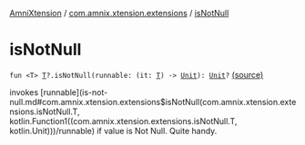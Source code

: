 [AmniXtension](../index.md) / [com.amnix.xtension.extensions](index.md) / [isNotNull](./is-not-null.md)

# isNotNull

`fun <T> `[`T`](is-not-null.md#T)`?.isNotNull(runnable: (it: `[`T`](is-not-null.md#T)`) -> `[`Unit`](https://kotlinlang.org/api/latest/jvm/stdlib/kotlin/-unit/index.html)`): `[`Unit`](https://kotlinlang.org/api/latest/jvm/stdlib/kotlin/-unit/index.html)`?` [(source)](https://github.com/AmniX/AmniXTension/tree/master/AmniXtension/src/main/java/com/amnix/xtension/extensions/GlobalExtensions.kt#L138)

invokes [runnable](is-not-null.md#com.amnix.xtension.extensions$isNotNull(com.amnix.xtension.extensions.isNotNull.T, kotlin.Function1((com.amnix.xtension.extensions.isNotNull.T, kotlin.Unit)))/runnable) if value is Not Null. Quite handy.

